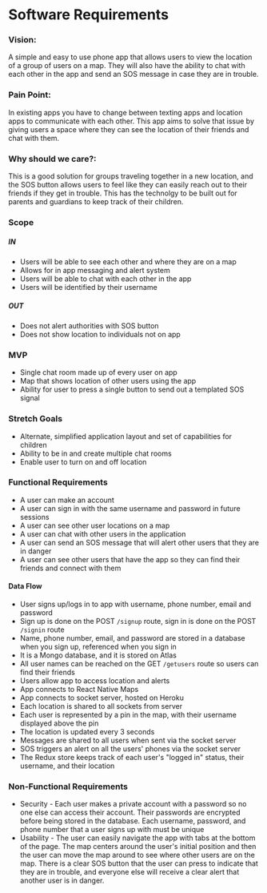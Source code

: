 # Software Requirements

### Vision: 
A simple and easy to use phone app that allows users to view the location of a group of users on a map. They will also have the ability to chat with each other in the app and send an SOS message in case they are in trouble. 

### Pain Point:
In existing apps you have to change between texting apps and location apps to communicate with each other. This app aims to solve that issue by giving users a space where they can see the location of their friends and chat with them. 

### Why should we care?:
This is a good solution for groups traveling together in a new location, and the SOS button allows users to feel like they can easily reach out to their friends if they get in trouble. This has the technolgy to be built out for parents and guardians to keep track of their children.
	
### Scope
##### IN
* Users will be able to see each other and where they are on a map
* Allows for in app messaging and alert system
* Users will be able to chat with each other in the app
* Users will be identified by their username
##### OUT
* Does not alert authorities with SOS button
* Does not show location to individuals not on app
	
### MVP
* Single chat room made up of every user on app
* Map that shows location of other users using the app
* Ability for user to press a single button to send out a templated SOS signal 
### Stretch Goals
* Alternate, simplified application layout and set of capabilities for children
* Ability to be in and create multiple chat rooms
* Enable user to turn on and off location

### Functional Requirements
* A user can make an account
* A user can sign in with the same username and password in future sessions
* A user can see other user locations on a map
* A user can chat with other users in the application
* A user can send an SOS message that will alert other users that they are in danger
* A user can see other users that have the app so they can find their friends and connect with them

#### Data Flow
* User signs up/logs in to app with username, phone number, email and password
* Sign up is done on the POST `/signup` route, sign in is done on the POST `/signin` route 
* Name, phone number, email, and password are stored in a database when you sign up, referenced when you sign in
* It is a Mongo database, and it is stored on Atlas
* All user names can be reached on the GET `/getusers` route so users can find their friends 
* Users allow app to access location and alerts
* App connects to React Native Maps
* App connects to socket server, hosted on Heroku
* Each location is shared to all sockets from server
* Each user is represented by a pin in the map, with their username displayed above the pin
* The location is updated every 3 seconds
* Messages are shared to all users when sent via the socket server
* SOS triggers an alert on all the users' phones via the socket server
* The Redux store keeps track of each user's "logged in" status, their username, and their location

### Non-Functional Requirements
* Security - Each user makes a private account with a password so no one else can access their account. Their passwords are encrypted before being stored in the database. Each username, password, and phone number that a user signs up with must be unique
* Usability - The user can easily navigate the app with tabs at the bottom of the page. The map centers around the user's initial position and then the user can move the map around to see where other users are on the map. There is a clear SOS button that the user can press to indicate that they are in trouble, and everyone else will receive a clear alert that another user is in danger.

